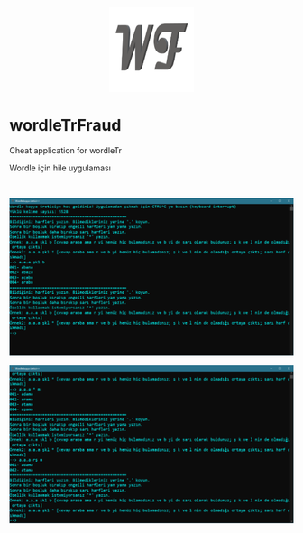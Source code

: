 <div align="center">
<img height="150" width="150" src="img.png"> </img>
<br>
</div>

# wordleTrFraud
Cheat application for wordleTr

Wordle için hile uygulaması

<div align="center">
<br>

![ss](./ss.png)

![ss](./ss2.png) 

</div>

